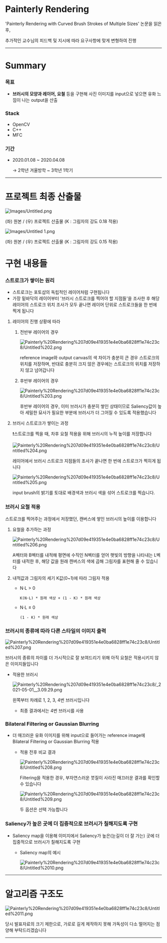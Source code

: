 # Painterly Rendering

'Painterly Rendering with Curved Brush Strokes of Multiple Sizes' 논문을 읽은 후, 

추가적인 교수님의 피드백 및 지시에 따라 요구사항에 맞게 변형하여 진행

---

# Summary

### 목표

- **브러시의 모양과 레이어, 요철** 등을 구현해 사진 이미지를 input으로 넣으면 유화 느낌이 나는 output을 산출

### Stack

- OpenCV
- C++
- MFC

### 기간

- 2020.01.08 ~ 2020.04.08

    → 2학년 겨울방학 ~ 3학년 1학기

---

# 프로젝트 최종 산출물

![Images/Untitled.png](Images/Untitled.png)

(좌) 원본 / (우) 프로젝트 산출물 (K : 그림자의 강도 0.18 적용)

![Images/Untitled 1.png](Images/Untitled_1.png)

(좌) 원본 / (우) 프로젝트 산출물 (K : 그림자의 강도 0.15 적용)

# 구현 내용들

### 스트로크가 쌓이는 원리

- 스트로크는 포토샵의 독립적인 레이어처럼 구현됩니다
- 가장 밑바닥의 레이어부터 '브러시 스트로크를 찍어야 할 지점들'을 조사한 후 해당 레이어의 스트로크 위치 조사가 모두 끝나면 레이어 단위로 스트로크들을 한 번에 찍게 됩니다
1. 레이어의 진행 상황에 따라
    1. 전반부 레이어의 경우

        ![Painterly%20Rendering%207d09e419351e4e0ba6828ff1e74c23c8/Untitled%202.png](Images/Untitled_2.png)

        reference image와 output canvas의 색 차이가 충분히 큰 경우 스트로크의 위치를 저장하며, 반대로 충분히 크지 않은 경우에는 스트로크의 위치를 저장하지 않고 넘어갑니다

    2. 후반부 레이어의 경우

        ![Painterly%20Rendering%207d09e419351e4e0ba6828ff1e74c23c8/Untitled%203.png](Images/Untitled_3.png)

        후반부 레이어의 경우, 이미 브러시가 충분히 쌓인 상태이므로 Saliency값이 높아 세밀한 묘사가 필요한 부분에 브러시가 더 그어질 수 있도록 적용했습니다

2. 브러시 스트로크가 쌓이는 과정

    ❗스트로크를 찍을 때, 차후 요철 적용을 위해 브러시의 누적 높이를 저장합니다

    ![Painterly%20Rendering%207d09e419351e4e0ba6828ff1e74c23c8/Untitled%204.png](Images/Untitled_4.png)

    레이어에서 브러시 스트로크 지점들의 조사가 끝나면 한 번에 스트로크가 찍히게 됩니다

    ![Painterly%20Rendering%207d09e419351e4e0ba6828ff1e74c23c8/Untitled%205.png](Images/Untitled_5.png)

    input brush의 밝기를 토대로 배경색과 브러시 색을 섞어 스트로크를 찍습니다.

### 브러시 요철 적용

스트로크를 찍어주는 과정에서 저장했던, 캔버스에 쌓인 브러시의 높이를 이용합니다

1. 요철을 추가하는 과정

    ![Painterly%20Rendering%207d09e419351e4e0ba6828ff1e74c23c8/Untitled%206.png](Images/Untitled_6.png)

    A벡터와 B벡터를 내적해 평면에 수직인 N벡터를 얻어 햇빛의 방향을 나타내는 L벡터를 내적한 후, 해당 값을 원래 캔버스의 색에 곱해 그림자를 표현해 줄 수 있습니다

2. 내적값과 그림자의 세기 K값(0~1)에 따라 그림자 적용
    - N⋅L > 0

        `K(N⋅L) * 원래 색상 + (1 - K) * 원래 색상`

    - N⋅L ≤ 0

        `(1 - K) * 원래 색상`

### 브러시의 종류에 따라 다른 스타일의 이미지 출력

![Painterly%20Rendering%207d09e419351e4e0ba6828ff1e74c23c8/Untitled%207.png](Images/Untitled_7.png)

브러시의 종류의 차이를 더 가시적으로 잘 보여드리기 위해 아직 요철은 적용시키지 않은 이미지들입니다

- 적용한 브러시

    ![Painterly%20Rendering%207d09e419351e4e0ba6828ff1e74c23c8/_2021-05-01__3.09.29.png](Images/_2021-05-01__3.09.29.png)

    왼쪽부터 차례로 1, 2, 3, 4번 브러시입니다

    - 최종 결과에서는 4번 브러시를 사용

### Bilateral Filtering or Gaussian Blurring

- 더 매끄러운 유화 이미지를 위해 input으로 들어가는 reference image에 Bilateral Filtering or Gaussian Blurring 적용
    - 적용 전후 비교 결과

        ![Painterly%20Rendering%207d09e419351e4e0ba6828ff1e74c23c8/Untitled%208.png](Images/Untitled_8.png)

        Filtering을 적용한 경우, 부자연스러운 붓질이 사라진 매끄러운 결과를 확인할 수 있습니다

        ![Painterly%20Rendering%207d09e419351e4e0ba6828ff1e74c23c8/Untitled%209.png](Images/Untitled_9.png)

        두 옵션은 선택 가능합니다

### Saliency가 높은 곳에 더 집중적으로 브러시가 칠해지도록 구현

- Saliency map을 이용해 이미지에서 Saliency가 높은(눈길이 더 잘 가는) 곳에 더 집중적으로 브러시가 칠해지도록 구현
    - Saliency map의 예시

        ![Painterly%20Rendering%207d09e419351e4e0ba6828ff1e74c23c8/Untitled%2010.png](Images/Untitled_10.png)

---

# 알고리즘 구조도

![Painterly%20Rendering%207d09e419351e4e0ba6828ff1e74c23c8/Untitled%2011.png](Images/Untitled_11.png)

당시 발표자료의 크기 제한으로, 가로로 길게 제작하지 못해 가독성이 다소 떨어지는 점 양해 부탁드리겠습니다

---
